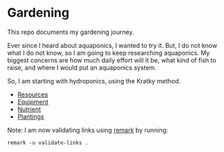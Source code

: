 # Gardening

This repo documents my gardening journey.

Ever since I heard about aquaponics, I wanted to try it. But, I do not know what I do not know, so I am going to keep researching aquaponics. My biggest concerns are how much daily effort will it be, what kind of fish to raise, and where I would put an aquaponics system.

So, I am starting with hydroponics, using the Kratky method.

* [Resources](resources/README.md)
* [Equipment](equipment/README.md)
* [Nutrient](nutrients/README.md)
* [Plantings](plantings/README.md)


Note: I am now validating links using [remark](https://github.com/remarkjs/remark-validate-links) by running:

    remark -u validate-links .
